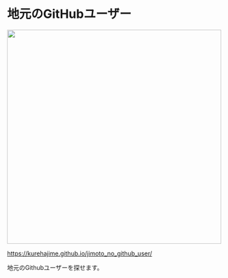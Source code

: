# 地元のGitHubユーザー

<a href="https://kurehajime.github.io/jimoto_no_github_user/#/of/Kagoshima,%E9%B9%BF%E5%85%90%E5%B3%B6">
<img src="https://user-images.githubusercontent.com/4569916/191277728-68395b0b-8af8-448d-ad9d-b7e3f0387ee7.png" width="500px"  />
</a>

https://kurehajime.github.io/jimoto_no_github_user/

地元のGithubユーザーを探せます。
